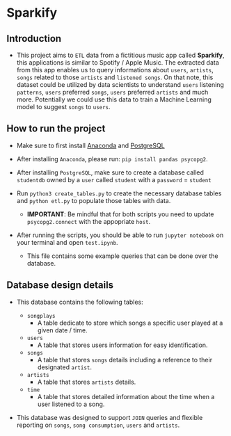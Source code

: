 # Sparkify

## Introduction

* This project aims to `ETL` data from a fictitious music app called **Sparkify**, this applications is similar to Spotify / Apple Music. The extracted data from this app enables us to query informations about `users`, `artists`, `songs` related to those `artists` and `listened songs`. On that note, this dataset could be utilized by data scientists to understand `users` listening `patterns`, `users` preferred `songs`, `users` preferred `artists` and much more. Potentially we could use this data to train a Machine Learning model to suggest `songs` to `users`.


## How to run the project

* Make sure to first install [Anaconda](https://www.anaconda.com/) and [PostgreSQL](https://www.postgresql.org/)

* After installing `Anaconda`, please run: `pip install pandas psycopg2`. 

* After installing `PostgreSQL`, make sure to create a database called `studentdb` owned by a `user` called `student` with a `password` = `student`

* Run `python3 create_tables.py` to create the necessary database tables and `python etl.py` to populate those tables with data.
    * **IMPORTANT**: Be mindful that for both scripts you need to update `psycopg2.connect` with the appopriate `host`.

* After running the scripts, you should be able to run `jupyter notebook` on your terminal and open `test.ipynb`.
    * This file contains some example queries that can be done over the database.

## Database design details

* This database contains the following tables:
    * `songplays`
        * A table dedicate to store which songs a specific user played at a given date / time.
    * `users`
        * A table that stores users information for easy identification.
    * `songs`
        * A table that stores `songs` details including a reference to their designated `artist`.
    * `artists`
        * A table that stores `artists` details.
    * `time`
        * A table that stores detailed information about the time when a user listened to a song.

* This database was designed to support `JOIN` queries and flexible reporting on `songs`, `song consumption`, `users` and `artists`.
